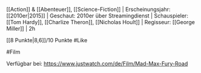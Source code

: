 [[Action]] & [[Abenteuer]], [[Science-Fiction]] | Erscheinungsjahr: [[2010er|2015]] | Geschaut: 2010er über Streamingdienst | Schauspieler: [[Tom Hardy]], [[Charlize Theron]], [[Nicholas Hoult]] | Regisseur: [[George Miller]] | 2h

[[8 Punkte|8,6]]/10 Punkte #Like 


#Film 

Verfügbar bei: https://www.justwatch.com/de/Film/Mad-Max-Fury-Road